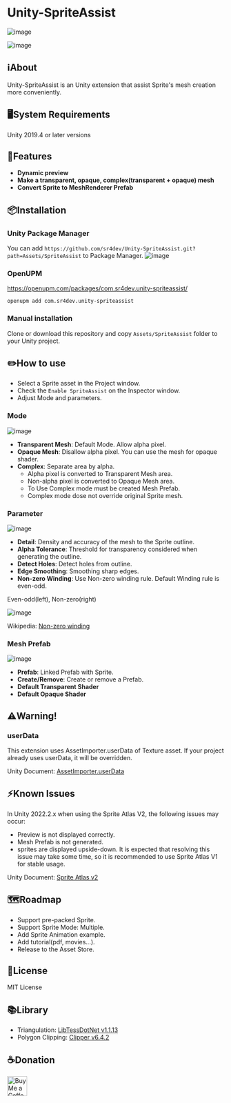 # Unity-SpriteAssist
![image](README.gif)

![image](thickness.gif)

## ℹ️About
Unity-SpriteAssist is an Unity extension that assist Sprite's mesh creation more conveniently.

## 🖥️System Requirements
Unity 2019.4 or later versions

## 📝Features
- **Dynamic preview**
- **Make a transparent, opaque, complex(transparent + opaque) mesh**
- **Convert Sprite to MeshRenderer Prefab**

## 📦Installation
### Unity Package Manager
You can add `https://github.com/sr4dev/Unity-SpriteAssist.git?path=Assets/SpriteAssist` to Package Manager.
![image](https://user-images.githubusercontent.com/9159336/99905771-42e89000-2d16-11eb-91a0-24ecf4af6afd.png)

### OpenUPM
https://openupm.com/packages/com.sr4dev.unity-spriteassist/
```
openupm add com.sr4dev.unity-spriteassist
```

### Manual installation
Clone or download this repository and copy `Assets/SpriteAssist` folder to your Unity project.


## ✏️How to use
- Select a Sprite asset in the Project window.
- Check the `Enable SpriteAssist` on the Inspector window.
- Adjust Mode and parameters.

### Mode
![image](https://user-images.githubusercontent.com/9159336/97450951-9ca7a580-1976-11eb-86f7-4e18775dd9b0.png)
- **Transparent Mesh**: Default Mode. Allow alpha pixel.
- **Opaque Mesh**: Disallow alpha pixel. You can use the mesh for opaque shader.
- **Complex**: Separate area by alpha.
  - Alpha pixel is converted to Transparent Mesh area.
  - Non-alpha pixel is converted to Opaque Mesh area.
  - To Use Complex mode must be created Mesh Prefab.
  - Complex mode dose not override original Sprite mesh.
  
### Parameter
![image](https://user-images.githubusercontent.com/9159336/97451357-04f68700-1977-11eb-9445-77eac8a9efe3.png)
- **Detail**: Density and accuracy of the mesh to the Sprite outline.
- **Alpha Tolerance**: Threshold for transparency considered when generating the outline.
- **Detect Holes**: Detect holes from outline.
- **Edge Smoothing**: Smoothing sharp edges.
- **Non-zero Winding**: Use Non-zero winding rule. Default Winding rule is even-odd.

Even-odd(left), Non-zero(right)

![image](https://user-images.githubusercontent.com/9159336/97708967-f043fb80-1afc-11eb-954d-c6660cad6da6.png)
 
Wikipedia: [Non-zero winding](https://en.wikipedia.org/wiki/Nonzero-rule)

### Mesh Prefab
![image](https://user-images.githubusercontent.com/9159336/97451557-32433500-1977-11eb-8b57-32b6f15e04e6.png)
- **Prefab**: Linked Prefab with Sprite.
- **Create/Remove**: Create or remove a Prefab.
- **Default Transparent Shader**
- **Default Opaque Shader**

## ⚠️Warning!

### userData
This extension uses AssetImporter.userData of Texture asset. If your project already uses userData, it will be overridden.

Unity Document: [AssetImporter.userData](https://docs.unity3d.com/ScriptReference/AssetImporter-userData.html)

## ⚡Known Issues
In Unity 2022.2.x when using the Sprite Atlas V2, the following issues may occur:

- Preview is not displayed correctly.
- Mesh Prefab is not generated.
- sprites are displayed upside-down.
It is expected that resolving this issue may take some time, so it is recommended to use Sprite Atlas V1 for stable usage.

Unity Document: [Sprite Atlas v2](https://docs.unity3d.com/2022.2/Documentation/Manual/SpriteAtlasV2.html)

## 🗺️Roadmap
- Support pre-packed Sprite.
- Support Sprite Mode: Multiple.
- Add Sprite Animation example.
- Add tutorial(pdf, movies...).
- Release to the Asset Store.

## 🔣License
MIT License

## 📚Library
* Triangulation: [LibTessDotNet v1.1.13](https://github.com/speps/LibTessDotNet)
* Polygon Clipping: [Clipper v6.4.2](http://www.angusj.com/delphi/clipper.php)

## ☕Donation
<a href='https://ko-fi.com/sr4dev' target='_blank'><img height='35' style='border:0px;height:46px;' src='https://az743702.vo.msecnd.net/cdn/kofi3.png?v=0' border='0' alt='Buy Me a Coffee at ko-fi.com' />
